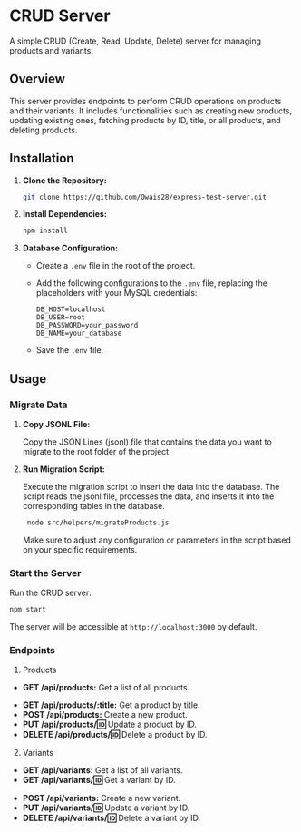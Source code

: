 # CRUD Server

A simple CRUD (Create, Read, Update, Delete) server for managing products and variants.

## Overview

This server provides endpoints to perform CRUD operations on products and their variants. It includes functionalities such as creating new products, updating existing ones, fetching products by ID, title, or all products, and deleting products.

## Installation

1. **Clone the Repository:**

   ```bash
   git clone https://github.com/Owais28/express-test-server.git
   ```

2. **Install Dependencies:**

   ```bash
   npm install
   ```

3. **Database Configuration:**

   - Create a `.env` file in the root of the project.
   - Add the following configurations to the `.env` file, replacing the placeholders with your MySQL credentials:

     ```env
     DB_HOST=localhost
     DB_USER=root
     DB_PASSWORD=your_password
     DB_NAME=your_database
     ```

   - Save the `.env` file.

## Usage

### Migrate Data

1. **Copy JSONL File:**

   Copy the JSON Lines (jsonl) file that contains the data you want to migrate to the root folder of the project.

2. **Run Migration Script:**

   Execute the migration script to insert the data into the database. The script reads the jsonl file, processes the data, and inserts it into the corresponding tables in the database.

   ```bash
    node src/helpers/migrateProducts.js
   ```

   Make sure to adjust any configuration or parameters in the script based on your specific requirements.

### Start the Server

Run the CRUD server:

```bash
npm start
```

The server will be accessible at `http://localhost:3000` by default.

### Endpoints

1. Products
- **GET /api/products:** Get a list of all products.
<!-- - **GET /api/products/:id:** Get a product by ID. -->
- **GET /api/products/:title:** Get a product by title.
- **POST /api/products:** Create a new product.
- **PUT /api/products/:id:** Update a product by ID.
- **DELETE /api/products/:id:** Delete a product by ID.


2. Variants
- **GET /api/variants:** Get a list of all variants.
- **GET /api/variants/:id:** Get a variant by ID.
<!-- - **GET /api/variants/:title:** Get a variant by title. -->
- **POST /api/variants:** Create a new variant.
- **PUT /api/variants/:id:** Update a variant by ID.
- **DELETE /api/variants/:id:** Delete a variant by ID.
